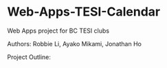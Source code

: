 # Web-Apps-TESI-Calendar
Web Apps project for BC TESI clubs

Authors: Robbie Li, Ayako Mikami, Jonathan Ho

Project Outline:
